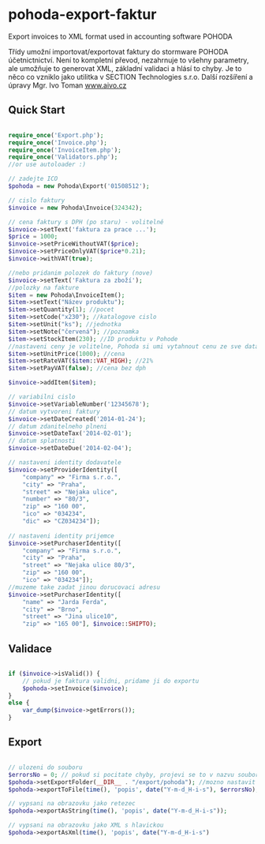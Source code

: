 pohoda-export-faktur
====================

Export invoices to XML format used in accounting software POHODA

Třídy umožní importovat/exportovat faktury do stormware POHODA účetnictnictví. Není to kompletní převod, nezahrnuje to všehny parametry, ale umožňuje to generovat XML, základní validaci a hlásí to chyby. 
Je to něco co vzniklo jako utilitka v SECTION Technologies s.r.o. Další rozšíření a úpravy Mgr. Ivo Toman www.aivo.cz

## Quick Start

```php

require_once('Export.php');
require_once('Invoice.php');
require_once('InvoiceItem.php');
require_once('Validators.php');
//or use autoloader :)

// zadejte ICO
$pohoda = new Pohoda\Export('01508512');

// cislo faktury
$invoice = new Pohoda\Invoice(324342);

// cena faktury s DPH (po staru) - volitelně
$invoice->setText('faktura za prace ...');
$price = 1000;
$invoice->setPriceWithoutVAT($price);
$invoice->setPriceOnlyVAT($price*0.21);
$invoice->withVAT(true);

//nebo pridanim polozek do faktury (nove)
$invoice->setText('Faktura za zboží');
//polozky na fakture
$item = new Pohoda\InvoiceItem();
$item->setText("Název produktu");
$item->setQuantity(1); //pocet
$item->setCode("x230"); //katalogove cislo
$item->setUnit("ks"); //jednotka
$item->setNote("červená"); //poznamka
$item->setStockItem(230); //ID produktu v Pohode
//nastaveni ceny je volitelne, Pohoda si umi vytahnout cenu ze sve databaze pokud je nastaven stockItem
$item->setUnitPrice(1000); //cena
$item->setRateVAT($item::VAT_HIGH); //21%
$item->setPayVAT(false); //cena bez dph

$invoice->addItem($item);

// variabilni cislo
$invoice->setVariableNumber('12345678');
// datum vytvoreni faktury
$invoice->setDateCreated('2014-01-24');
// datum zdanitelneho plneni
$invoice->setDateTax('2014-02-01');
// datum splatnosti
$invoice->setDateDue('2014-02-04');

// nastaveni identity dodavatele
$invoice->setProviderIdentity([
    "company" => "Firma s.r.o.",
    "city" => "Praha",
    "street" => "Nejaka ulice",
    "number" => "80/3",
    "zip" => "160 00",
    "ico" => "034234",
    "dic" => "CZ034234"]);
    
// nastaveni identity prijemce
$invoice->setPurchaserIdentity([
    "company" => "Firma s.r.o.",
    "city" => "Praha",
    "street" => "Nejaka ulice 80/3",
    "zip" => "160 00",
    "ico" => "034234"]);
//muzeme take zadat jinou dorucovaci adresu
$invoice->setPurchaserIdentity([
	"name" => "Jarda Ferda",
    "city" => "Brno",
    "street" => "Jina ulice10",
    "zip" => "165 00"], $invoice::SHIPTO);
```

## Validace

```php

if ($invoice->isValid()) {
    // pokud je faktura validni, pridame ji do exportu
    $pohoda->setInvoice($invoice);
}
else {
    var_dump($invoice->getErrors());
}

```


## Export

```php

// ulozeni do souboru
$errorsNo = 0; // pokud si pocitate chyby, projevi se to v nazvu souboru
$pohoda->setExportFolder(__DIR__ . "/export/pohoda"); //mozno nastavit slozku, do ktere bude proveden export
$pohoda->exportToFile(time(), 'popis', date("Y-m-d_H-i-s"), $errorsNo);

// vypsani na obrazovku jako retezec
$pohoda->exportAsString(time(), 'popis', date("Y-m-d_H-i-s"));

// vypsani na obrazovku jako XML s hlavickou
$pohoda->exportAsXml(time(), 'popis', date("Y-m-d_H-i-s")



```
